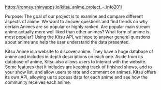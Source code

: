 https://ronney.shinyapps.io/kitsu_anime_project_-_info201/

Purpose: 
The goal of our project is to examine and compare different aspects of anime. We want to answer questions and find trends on why certain Animes are so popular or highly ranked. Are popular main stream anime actually more well liked than other animes? What form of anime is most popular? Using the Kitsu API, we hope to answer general questions about anime and help the user understand the data presented. 

Kitsu Anime is a website to discover anime. They have a huge database of anime and includes in depth descriptions on each one. Aside from its database of anime, Kitsu also allows users to interact with the website. Some features that it includes are keeping track of finished shows, add to your show list, and allow users to rate and comment on animes. Kitsu offers its own API, allowing us to access data for each anime and see how the community receives each anime.